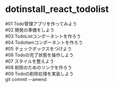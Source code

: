 # dotinstall_react_todolist
#01 Todo管理アプリを作ってみよう</br>
#02 開発の準備をしよう</br>
#03 TodoListコンポーネントを作ろう</br>
#04 TodoItemコンポーネントを作ろう</br>
#05 チェックボックスをつけよう</br>
#06 Todoの完了状態を操作しよう</br>
#07 スタイルを整えよう</br>
#08 削除のためのリンクを作ろう</br>
#09 Todoの削除処理を実装しよう</br>
git commit --amend